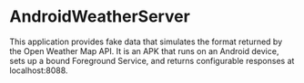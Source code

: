# AndroidWeatherServer
This application provides fake data that simulates the format returned by the Open Weather Map API.  It is an APK that runs on an Android device, sets up a bound Foreground Service, and returns configurable responses at localhost:8088.
